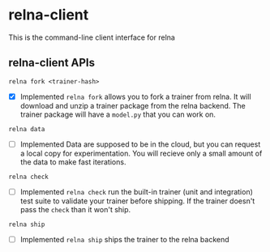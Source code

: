 # relna-client

This is the command-line client interface for relna

## relna-client APIs

```
relna fork <trainer-hash>
```
- [X] Implemented
`relna fork` allows you to fork a trainer from relna. It will download and unzip a trainer package from the relna backend.
The trainer package will have a `model.py` that you can work on.

```
relna data
```
- [ ] Implemented
Data are supposed to be in the cloud, but you can request a local copy for experimentation. You will recieve only a small amount of the data to make fast iterations.

```
relna check
```
- [ ] Implemented
`relna check` run the built-in trainer (unit and integration) test suite to validate your trainer before shipping. If the trainer doesn't pass the `check` than it won't ship.


```
relna ship
```
- [ ] Implemented
`relna ship` ships the trainer to the relna backend 
